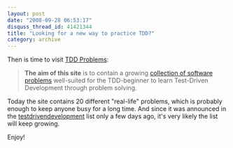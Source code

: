 ```yaml
---
layout: post
date: "2008-09-28 06:53:17"
disquss_thread_id: 41421344
title: "Looking for a new way to practice TDD?"
category: archive
---
```

Then is time to visit [TDD Problems](http://sites.google.com/site/tddproblems/):

> **The aim of this site** is to contain a growing [collection of software problems](http://sites.google.com/site/tddproblems/all-problems-1) well-suited for the TDD-beginner to learn Test-Driven Development through problem solving.

Today the site contains 20 different "real-life" problems, which is probably enough to keep anyone busy for a long time. And since it was announced in the [testdrivendevelopment](http://groups.yahoo.com/group/testdrivendevelopment) list only a few days ago, it's very likely the list will keep growing.

Enjoy!
